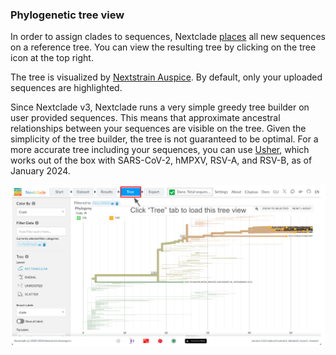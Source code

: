 ### Phylogenetic tree view

In order to assign clades to sequences, Nextclade [places](../algorithm/05-phylogenetic-placement) all new sequences on a reference tree. You can view the resulting tree by clicking on the tree icon at the top right.

The tree is visualized by [Nextstrain Auspice](https://docs.nextstrain.org/projects/auspice/en/stable/). By default, only your uploaded sequences are highlighted.

Since Nextclade v3, Nextclade runs a very simple greedy tree builder on user provided sequences. This means that approximate ancestral relationships between your sequences are visible on the tree. Given the simplicity of the tree builder, the tree is not guaranteed to be optimal. For a more accurate tree including your sequences, you can use [Usher](https://genome.ucsc.edu/cgi-bin/hgPhyloPlace), which works out of the box with SARS-CoV-2, hMPXV, RSV-A, and RSV-B, as of January 2024.

![Tree with new sequences](../assets/web_tree.png)
